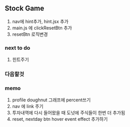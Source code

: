 ## Stock Game

1. nav에 hint추가, hint.jsx 추가
2. main.js 에 clickResetBtn 추가
3. resetBtn 로직변경

### next to do

1. 힌트주기

### 다음할것

### memo

1. profile doughnut 그래프에 percent쓰기
2. nav 에 link 주기
3. 투자내역에 다시 들어왔을 때 도넛에 주식들이 한번 더 추가됨
4. reset, nextday btn hover event effect 추가하기
